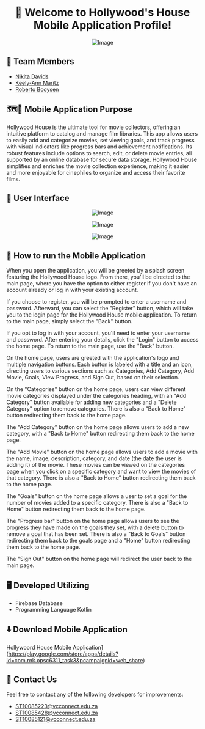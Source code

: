 <h1 align="center">👋 Welcome to Hollywood's House Mobile Application Profile!</h1>

<p align="center"><img src="https://github.com/RobertoBooysen/Hollywood-House/assets/101563323/5daad7a9-4289-4080-a32a-8a884ea064be" alt="Image"></p>

## 👥 Team Members 
* [Nikita Davids](https://github.com/Nikita-Davids/)
* [Keely-Ann Maritz](https://github.com/Keely-Ann/)
* [Roberto Booysen](https://github.com/RobertoBooysen/)

## 🗺️📍 Mobile Application Purpose
Hollywood House is the ultimate tool for movie collectors, offering an intuitive platform to catalog and manage film libraries. This app allows users to easily add and categorize movies, set viewing goals, and track progress with visual indicators like progress bars and achievement notifications. Its robust features include options to search, edit, or delete movie entries, all supported by an online database for secure data storage. Hollywood House simplifies and enriches the movie collection experience, making it easier and more enjoyable for cinephiles to organize and access their favorite films.

## 📱 User Interface
<p align="center"><img src="https://github.com/RobertoBooysen/Hollywood-House/assets/101563323/8981dcd4-4928-43c9-9309-833c162f07c8" alt="Image"></p>
<p align="center"><img src="https://github.com/RobertoBooysen/Hollywood-House/assets/101563323/64c58772-83aa-49b8-b4bc-24dd9ba00636" alt="Image"></p>
<p align="center"><img src="https://github.com/RobertoBooysen/Hollywood-House/assets/101563323/543194b7-6481-479a-a0b4-d825c482f358" alt="Image"></p>

## 📖 How to run the Mobile Application
When you open the application, you will be greeted by a splash screen featuring the Hollywood House logo. From there, you'll be directed to the main page, where you have the option to either register if you don't have an account already or log in with your existing account.

If you choose to register, you will be prompted to enter a username and password. Afterward, you can select the "Register" button, which will take you to the login page for the Hollywood House mobile application. To return to the main page, simply select the "Back" button.

If you opt to log in with your account, you'll need to enter your username and password. After entering your details, click the "Login" button to access the home page. To return to the main page, use the "Back" button.

On the home page, users are greeted with the application's logo and multiple navigation buttons. Each button is labeled with a title and an icon, directing users to various sections such as Categories, Add Category, Add Movie, Goals, View Progress, and Sign Out, based on their selection.

On the "Categories" button on the home page, users can view different movie categories displayed under the categories heading, with an "Add Category" button available for adding new categories and a "Delete Category" option to remove categories. There is also a "Back to Home" button redirecting them back to the home page.

The "Add Category" button on the home page allows users to add a new category, with a "Back to Home" button redirecting them back to the home page.

The "Add Movie" button on the home page allows users to add a movie with the name, image, description, category, and date (the date the user is adding it) of the movie. These movies can be viewed on the categories page when you click on a specific category and want to view the movies of that category. There is also a "Back to Home" button redirecting them back to the home page.

The "Goals" button on the home page allows a user to set a goal for the number of movies added to a specific category. There is also a "Back to Home" button redirecting them back to the home page.

The "Progress bar" button on the home page allows users to see the progress they have made on the goals they set, with a delete button to remove a goal that has been set. There is also a "Back to Goals" button redirecting them back to the goals page and a "Home" button redirecting them back to the home page.

The "Sign Out" button on the home page will redirect the user back to the main page.


## 🖥️ Developed Utilizing
* Firebase Database
* Programming Language Kotlin

## ⬇️ Download Mobile Application 
Hollywoord House Mobile Application](https://play.google.com/store/apps/details?id=com.rnk.opsc6311_task3&pcampaignid=web_share)

## 📧 Contact Us
Feel free to contact any of the following developers for improvements:
* [ST10085223@vcconnect.edu.za](mailto:ST10085223@vcconnect.edu.za)
* [ST10085428@vcconnect.edu.za](mailto:ST10085428@vcconnect.edu.za)
* [ST10085121@vcconnect.edu.za](mailto:ST10085121@vcconnect.edu.za)
